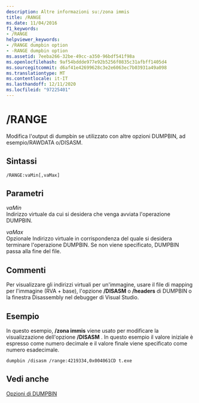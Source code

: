 ```yaml
---
description: Altre informazioni su:/zona immis
title: /RANGE
ms.date: 11/04/2016
f1_keywords:
- /RANGE
helpviewer_keywords:
- /RANGE dumpbin option
- -RANGE dumpbin option
ms.assetid: 7eeba266-32be-49cc-a350-96bdf541f98a
ms.openlocfilehash: 9af54bddde977e92b5256f0835c31afbff1405d4
ms.sourcegitcommit: d6af41e42699628c3e2e6063ec7b03931a49a098
ms.translationtype: MT
ms.contentlocale: it-IT
ms.lasthandoff: 12/11/2020
ms.locfileid: "97225401"
---
```

# <a name="range"></a>/RANGE

Modifica l'output di dumpbin se utilizzato con altre opzioni DUMPBIN, ad esempio/RAWDATA o/DISASM.

## <a name="syntax"></a>Sintassi

```
/RANGE:vaMin[,vaMax]
```

## <a name="parameters"></a>Parametri

*vaMin*<br/>
Indirizzo virtuale da cui si desidera che venga avviata l'operazione DUMPBIN.

*vaMax*<br/>
Opzionale Indirizzo virtuale in corrispondenza del quale si desidera terminare l'operazione DUMPBIN. Se non viene specificato, DUMPBIN passa alla fine del file.

## <a name="remarks"></a>Commenti

Per visualizzare gli indirizzi virtuali per un'immagine, usare il file di mapping per l'immagine (RVA + base), l'opzione **/DISASM** o **/headers** di DUMPBIN o la finestra Disassembly nel debugger di Visual Studio.

## <a name="example"></a>Esempio

In questo esempio, **/zona immis** viene usato per modificare la visualizzazione dell'opzione **/DISASM** . In questo esempio il valore iniziale è espresso come numero decimale e il valore finale viene specificato come numero esadecimale.

```
dumpbin /disasm /range:4219334,0x004061CD t.exe
```

## <a name="see-also"></a>Vedi anche

[Opzioni di DUMPBIN](dumpbin-options.md)
